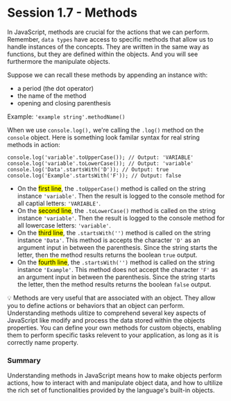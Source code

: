 # Session 1.7 - Methods

In JavaScript, methods are crucial for the actions that we can perform. Remember, `data types` have access to specific methods that allow us to handle instances of the concepts. They are written in the same way as functions, but they are defined within the objects. And you will see furthermore the manipulate objects.

Suppose we can recall these methods by appending an instance with:

- a period (the dot operator)
- the name of the method
- opening and closing parenthesis

Example: `'example string'.methodName()`

When we use `console.log(),` we're calling the `.log()` method on the `console` object. Here is something look familar syntax for real string methods in action:

    console.log('variable'.toUpperCase()); // Output: 'VARIABLE'
    console.log('variable'.toLowerCase()); // Output: 'variable'
    console.log('Data'.startsWith('D')); // Output: true 
    console.log('Example'.startsWith('F')); // Output: false

- On the <mark>first line</mark>, the `.toUpperCase()` method is called on the string instance `'variable'`. Then the result is logged to the console method for all captial letters: `'VARIABLE'`.
- On the <mark>second line</mark>, the `.toLowerCase()` method is called on the string instance `'variable'`. Then the result is logged to the console method for all lowercase letters: `'variable'`.
- On the <mark>third line</mark>, the `.startsWith('')` method is called on the string instance `'Data'`. This method is accepts the character `'D'` as an argument input in between the parenthesis. Since the string starts the letter, then the method results returns the boolean `true` output.
- On the <mark>fourth line</mark>, the `.startsWith('')` method is called on the string instance `'Example'`. This method does not accept the character `'F'` as an argument input in between the parenthesis. Since the string starts the letter, then the method results returns the boolean `false` output.

:bulb: Methods are very useful that are associated with an object. They allow you to define actions or behaviors that an object can perform. Understanding methods ulitize to comprehend several key aspects of JavaScript like modify and process the data stored within the objects properties. You can define your own methods for custom objects, enabling them to perform specific tasks relevent to your application, as long as it is correctly name property.

### Summary

Understanding methods in JavaScript means how to make objects perform actions, how to interact with and manipulate object data, and how to ultilize the rich set of functionalities provided by the language's built-in objects.
